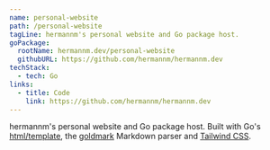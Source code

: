 ```yaml
---
name: personal-website
path: /personal-website
tagLine: hermannm's personal website and Go package host.
goPackage:
  rootName: hermannm.dev/personal-website
  githubURL: https://github.com/hermannm/hermannm.dev
techStack:
  - tech: Go
links:
  - title: Code
    link: https://github.com/hermannm/hermannm.dev
---
```


hermannm's personal website and Go package host. Built with Go's
[html/template](https://pkg.go.dev/html/template), the [goldmark](https://github.com/yuin/goldmark)
Markdown parser and [Tailwind CSS](https://tailwindcss.com/).
